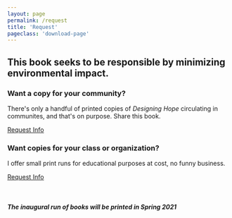 ```yaml
---
layout: page
permalink: /request
title: 'Request'
pageclass: 'download-page'
---
```

## This book seeks to be responsible by minimizing environmental impact.

### Want a copy for your community?

There's only a handful of printed copies of *Designing Hope* circulating in communites, and that's on purpose. Share this book.

<a href="https://forms.gle/MLsNfY6AZ4gTZ9QK7" class="btn-small">Request Info</a>

### Want copies for your class or organization?

I offer small print runs for educational purposes at cost, no funny business.

<a href="https://forms.gle/rs3PLcsSvEjo6UwA7" class="btn-small">Request Info</a>

<br/>

##### *The inaugural run of books will be printed in Spring 2021*